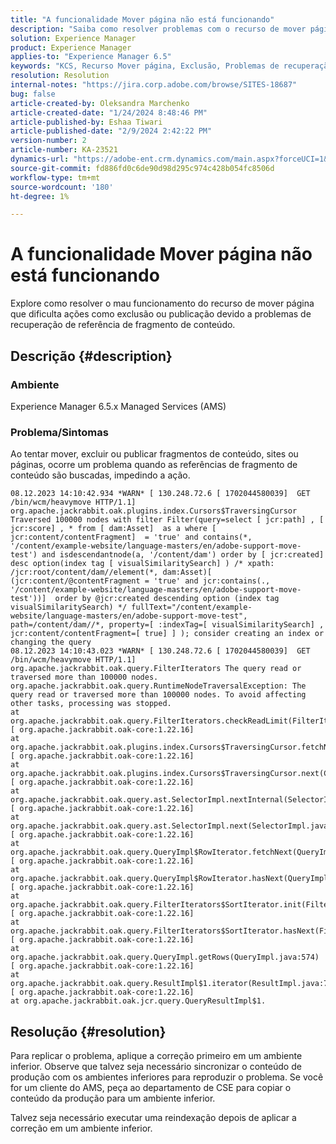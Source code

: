 ```yaml
---
title: "A funcionalidade Mover página não está funcionando"
description: "Saiba como resolver problemas com o recurso de mover página, causando falha na exclusão ou publicação devido a problemas com a busca de referências de fragmento de conteúdo."
solution: Experience Manager
product: Experience Manager
applies-to: "Experience Manager 6.5"
keywords: "KCS, Recurso Mover página, Exclusão, Problemas de recuperação de referência, Cliente do AMS, Assistência do CSE, Reindexação, Fragmento de conteúdo, Publicação"
resolution: Resolution
internal-notes: "https://jira.corp.adobe.com/browse/SITES-18687"
bug: false
article-created-by: Oleksandra Marchenko
article-created-date: "1/24/2024 8:48:46 PM"
article-published-by: Eshaa Tiwari
article-published-date: "2/9/2024 2:42:22 PM"
version-number: 2
article-number: KA-23521
dynamics-url: "https://adobe-ent.crm.dynamics.com/main.aspx?forceUCI=1&pagetype=entityrecord&etn=knowledgearticle&id=d38fa0f5-f9ba-ee11-a569-6045bd0061cb"
source-git-commit: fd886fd0c6de90d98d295c974c428b054fc8506d
workflow-type: tm+mt
source-wordcount: '180'
ht-degree: 1%

---
```


# A funcionalidade Mover página não está funcionando


Explore como resolver o mau funcionamento do recurso de mover página que dificulta ações como exclusão ou publicação devido a problemas de recuperação de referência de fragmento de conteúdo.

## Descrição {#description}


### Ambiente

Experience Manager 6.5.x Managed Services (AMS)

### Problema/Sintomas

Ao tentar mover, excluir ou publicar fragmentos de conteúdo, sites ou páginas, ocorre um problema quando as referências de fragmento de conteúdo são buscadas, impedindo a ação.


```
08.12.2023 14:10:42.934 *WARN* [ 130.248.72.6 [ 1702044580039]  GET /bin/wcm/heavymove HTTP/1.1]  org.apache.jackrabbit.oak.plugins.index.Cursors$TraversingCursor Traversed 100000 nodes with filter Filter(query=select [ jcr:path] , [ jcr:score] , * from [ dam:Asset]  as a where [ jcr:content/contentFragment]  = 'true' and contains(*, '/content/example-website/language-masters/en/adobe-support-move-test') and isdescendantnode(a, '/content/dam') order by [ jcr:created]  desc option(index tag [ visualSimilaritySearch] ) /* xpath: /jcr:root/content/dam//element(*, dam:Asset)[ (jcr:content/@contentFragment = 'true' and jcr:contains(., '/content/example-website/language-masters/en/adobe-support-move-test'))]  order by @jcr:created descending option (index tag visualSimilaritySearch) */ fullText="/content/example-website/language-masters/en/adobe-support-move-test", path=/content/dam//*, property=[ :indexTag=[ visualSimilaritySearch] , jcr:content/contentFragment=[ true] ] ); consider creating an index or changing the query
08.12.2023 14:10:43.023 *WARN* [ 130.248.72.6 [ 1702044580039]  GET /bin/wcm/heavymove HTTP/1.1]  org.apache.jackrabbit.oak.query.FilterIterators The query read or traversed more than 100000 nodes.
org.apache.jackrabbit.oak.query.RuntimeNodeTraversalException: The query read or traversed more than 100000 nodes. To avoid affecting other tasks, processing was stopped.
at org.apache.jackrabbit.oak.query.FilterIterators.checkReadLimit(FilterIterators.java:70) [ org.apache.jackrabbit.oak-core:1.22.16] 
at org.apache.jackrabbit.oak.plugins.index.Cursors$TraversingCursor.fetchNext(Cursors.java:341) [ org.apache.jackrabbit.oak-core:1.22.16] 
at org.apache.jackrabbit.oak.plugins.index.Cursors$TraversingCursor.next(Cursors.java:320) [ org.apache.jackrabbit.oak-core:1.22.16] 
at org.apache.jackrabbit.oak.query.ast.SelectorImpl.nextInternal(SelectorImpl.java:520) [ org.apache.jackrabbit.oak-core:1.22.16] 
at org.apache.jackrabbit.oak.query.ast.SelectorImpl.next(SelectorImpl.java:508) [ org.apache.jackrabbit.oak-core:1.22.16] 
at org.apache.jackrabbit.oak.query.QueryImpl$RowIterator.fetchNext(QueryImpl.java:876) [ org.apache.jackrabbit.oak-core:1.22.16] 
at org.apache.jackrabbit.oak.query.QueryImpl$RowIterator.hasNext(QueryImpl.java:903) [ org.apache.jackrabbit.oak-core:1.22.16] 
at org.apache.jackrabbit.oak.query.FilterIterators$SortIterator.init(FilterIterators.java:207) [ org.apache.jackrabbit.oak-core:1.22.16] 
at org.apache.jackrabbit.oak.query.FilterIterators$SortIterator.hasNext(FilterIterators.java:241) [ org.apache.jackrabbit.oak-core:1.22.16] 
at org.apache.jackrabbit.oak.query.QueryImpl.getRows(QueryImpl.java:574) [ org.apache.jackrabbit.oak-core:1.22.16] 
at org.apache.jackrabbit.oak.query.ResultImpl$1.iterator(ResultImpl.java:72) [ org.apache.jackrabbit.oak-core:1.22.16] 
at org.apache.jackrabbit.oak.jcr.query.QueryResultImpl$1.
```



## Resolução {#resolution}


Para replicar o problema, aplique a correção primeiro em um ambiente inferior. Observe que talvez seja necessário sincronizar o conteúdo de produção com os ambientes inferiores para reproduzir o problema. Se você for um cliente do AMS, peça ao departamento de CSE para copiar o conteúdo da produção para um ambiente inferior.

Talvez seja necessário executar uma reindexação depois de aplicar a correção em um ambiente inferior.
